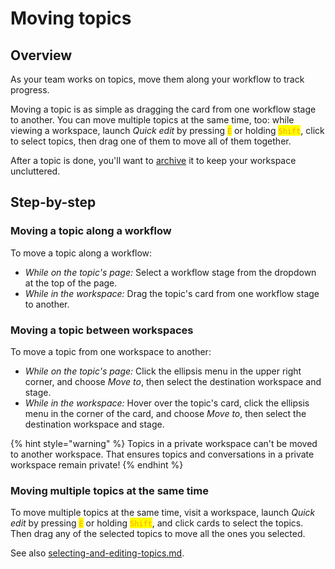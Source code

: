 # Moving topics

## Overview

As your team works on topics, move them along your workflow to track progress.

Moving a topic is as simple as dragging the card from one workflow stage to another. You can move multiple topics at the same time, too: while viewing a workspace, launch _Quick edit_ by pressing <mark style="color:orange;background-color:yellow;">`E`</mark> or holding <mark style="color:orange;background-color:yellow;">`Shift`</mark>, click to select topics, then drag one of them to move all of them together.

After a topic is done, you'll want to [archive](archiving-and-trashing.md) it to keep your workspace uncluttered.

## Step-by-step

### Moving a topic along a workflow

To move a topic along a workflow:

* _While on the topic's page:_ Select a workflow stage from the dropdown at the top of the page.
* _While in the workspace:_ Drag the topic's card from one workflow stage to another.

### Moving a topic between workspaces

To move a topic from one workspace to another:

* _While on the topic's page:_ Click the ellipsis menu in the upper right corner, and choose _Move to_, then select the destination workspace and stage.
* _While in the workspace:_ Hover over the topic's card, click the ellipsis menu in the corner of the card, and choose _Move to_, then select the destination workspace and stage.

{% hint style="warning" %}
Topics in a private workspace can't be moved to another workspace. That ensures topics and conversations in a private workspace remain private!
{% endhint %}

### Moving multiple topics at the same time

To move multiple topics at the same time, visit a workspace, launch _Quick edit_ by pressing <mark style="color:orange;background-color:yellow;">`E`</mark> or holding <mark style="color:orange;background-color:yellow;">`Shift`</mark>, and click cards to select the topics. Then drag any of the selected topics to move all the ones you selected.

See also [selecting-and-editing-topics.md](selecting-and-editing-topics.md "mention").
